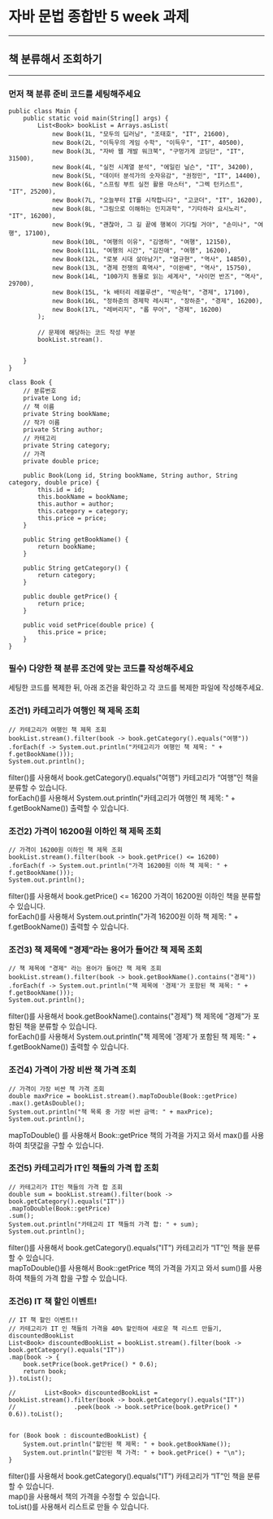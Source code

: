 # 자바 문법 종합반 5 week 과제

-------
## 책 분류해서 조회하기

----------

### 먼저 책 분류 준비 코드를 세팅해주세요

    public class Main {
        public static void main(String[] args) {
            List<Book> bookList = Arrays.asList(
                new Book(1L, "모두의 딥러닝", "조태호", "IT", 21600),
                new Book(2L, "이득우의 게임 수학", "이득우", "IT", 40500),
                new Book(3L, "자바 웹 개발 워크북", "구멍가게 코딩단", "IT", 31500),
                new Book(4L, "실전 시계열 분석", "에일린 닐슨", "IT", 34200),
                new Book(5L, "데이터 분석가의 숫자유감", "권정민", "IT", 14400),
                new Book(6L, "스프링 부트 실전 활용 마스터", "그렉 턴키스트", "IT", 25200),
                new Book(7L, "오늘부터 IT를 시작합니다", "고코더", "IT", 16200),
                new Book(8L, "그림으로 이해하는 인지과학", "기타하라 요시노리", "IT", 16200),
                new Book(9L, "괜찮아, 그 길 끝에 행복이 기다릴 거야", "손미나", "여행", 17100),
                new Book(10L, "여행의 이유", "김영하", "여행", 12150),
                new Book(11L, "여행의 시간", "김진애", "여행", 16200),
                new Book(12L, "로봇 시대 살아남기", "염규현", "역사", 14850),
                new Book(13L, "경제 전쟁의 흑역사", "이완배", "역사", 15750),
                new Book(14L, "100가지 동물로 읽는 세계사", "사이먼 반즈", "역사", 29700),
                new Book(15L, "k 배터리 레볼루션", "박순혁", "경제", 17100),
                new Book(16L, "정하준의 경제학 레시피", "장하준", "경제", 16200),
                new Book(17L, "레버리지", "롭 무어", "경제", 16200)
            );

            // 문제에 해당하는 코드 작성 부분
            bookList.stream().
    
                            
        }
    }

    class Book {
        // 분류번호
        private Long id;
        // 책 이름
        private String bookName;
        // 작가 이름
        private String author;
        // 카테고리
        private String category;
        // 가격
        private double price;

        public Book(Long id, String bookName, String author, String category, double price) {
            this.id = id;
            this.bookName = bookName;
            this.author = author;
            this.category = category;
            this.price = price;
        }

        public String getBookName() {
            return bookName;
        }
    
        public String getCategory() {
            return category;
        }

        public double getPrice() {
            return price;
        }
    
        public void setPrice(double price) {
            this.price = price;
        }
    }

### 필수) 다양한 책 분류 조건에 맞는 코드를 작성해주세요
세팅한 코드를 복제한 뒤, 아래 조건을 확인하고 각 코드를 복제한 파일에 작성해주세요.<br/>
### 조건1) 카테고리가 여행인 책 제목 조회

    // 카테고리가 여행인 책 제목 조회
    bookList.stream().filter(book -> book.getCategory().equals("여행"))
    .forEach(f -> System.out.println("카테고리가 여행인 책 제목: " + f.getBookName()));
    System.out.println();

filter()를 사용해서 book.getCategory().equals("여행") 카테고리가 “여행”인 책을 분류할 수 있습니다.<br/>
forEach()를 사용해서 System.out.println("카테고리가 여행인 책 제목: " + f.getBookName()) 출력할 수 있습니다.<br/>
### 조건2) 가격이 16200원 이하인 책 제목 조회
    // 가격이 16200원 이하인 책 제목 조회
    bookList.stream().filter(book -> book.getPrice() <= 16200)
    .forEach(f -> System.out.println("가격 16200원 이하 책 제목: " + f.getBookName()));
    System.out.println();
filter()를 사용해서 book.getPrice() <= 16200 가격이 16200원 이하인 책을 분류할 수 있습니다.<br/>
forEach()를 사용해서 System.out.println("가격 16200원 이하 책 제목: " + f.getBookName()) 출력할 수 있습니다.<br/>
### 조건3) 책 제목에 "경제”라는 용어가 들어간 책 제목 조회
    // 책 제목에 "경제" 라는 용어가 들어간 책 제목 조회
    bookList.stream().filter(book -> book.getBookName().contains("경제"))
    .forEach(f -> System.out.println("책 제목에 '경제'가 포함된 책 제목: " + f.getBookName()));
    System.out.println();
filter()를 사용해서 book.getBookName().contains("경제") 책 제목에 “경제”가 포함된 책을 분류할 수 있습니다.<br/>
forEach()를 사용해서 System.out.println("책 제목에 '경제'가 포함된 책 제목: " + f.getBookName()) 출력할 수 있습니다.<br/>
### 조건4) 가격이 가장 비싼 책 가격 조회
    // 가격이 가장 비싼 책 가격 조회
    double maxPrice = bookList.stream().mapToDouble(Book::getPrice)
    .max().getAsDouble();
    System.out.println("책 목록 중 가장 비싼 금액: " + maxPrice);
    System.out.println();
mapToDouble() 를 사용해서 Book::getPrice 책의 가격을 가지고 와서 max()를 사용하여 최댓값을 구할 수 있습니다.<br/>
### 조건5) 카테고리가 IT인 책들의 가격 합 조회
    // 카테고리가 IT인 책들의 가격 합 조회
    double sum = bookList.stream().filter(book -> book.getCategory().equals("IT"))
    .mapToDouble(Book::getPrice)
    .sum();
    System.out.println("카테고리 IT 책들의 가격 합: " + sum);
    System.out.println();
filter()를 사용해서 book.getCategory().equals("IT") 카테고리가 “IT”인 책을 분류할 수 있습니다.<br/>
mapToDouble()를 사용해서 Book::getPrice 책의 가격을 가지고 와서 sum()를 사용하여 책들의 가격 합을 구할 수 있습니다.<br/>
### 조건6) IT 책 할인 이벤트!
    // IT 책 할인 이벤트!!
    // 카테고리가 IT 인 책들의 가격을 40% 할인하여 새로운 책 리스트 만들기, discountedBookList
    List<Book> discountedBookList = bookList.stream().filter(book -> book.getCategory().equals("IT"))
    .map(book -> {
        book.setPrice(book.getPrice() * 0.6);
        return book;
    }).toList();
    
    //        List<Book> discountedBookList = bookList.stream().filter(book -> book.getCategory().equals("IT"))
    //                .peek(book -> book.setPrice(book.getPrice() * 0.6)).toList();


    for (Book book : discountedBookList) {
        System.out.println("할인된 책 제목: " + book.getBookName());
        System.out.println("할인된 책 가격: " + book.getPrice() + "\n");
    }
filter()를 사용해서 book.getCategory().equals("IT") 카테고리가 “IT”인 책을 분류할 수 있습니다.<br/>
map()을 사용해서 책의 가격을 수정할 수 있습니다.<br/>
toList()를 사용해서 리스트로 만들 수 있습니다.


